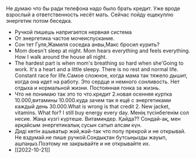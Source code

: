 
 Не думаю что бы ради телефона надо было брать кредит.
 Уже вроде взрослый а ответственность несёт мать.
 Сейчас пойду ещекуплю энергетик потом беседка.
- Ручкой пишешь напригается нервная система
- От энергетика частое мочеиспускание.
- Сон тет Гуля,Жамиля соседка анвы,Макс бросил курить?
- Mom doesn't sleep at night. Mom hears everything and feels everything. How I walk around the house all night.
- The hardest part is when mom's breathing so hard when she'Going to work. It's a heart and a little sleepy. There is no rest and normal life. Constant race for life.Самое сложное, когда мама так тяжело дышит, когда она идет на работу. Это сердце и немного сонливость. Нет отдыха и нормальной жизни. Постоянная гонка за жизнь.
- Что не понимаю так это то что.кредит 2.новая осенняя куртка 10.000,витамины 10.000.куда зачем так я ещё с энергетиками каждый день 30.000.What is wrong is that credit 2. New jacket, vitamins. What for? I still buy energy every day. Менің түсінбегенім сол несие. Жаңа күзгі күртеше. Витаминдер. Қайда?? Сондай-ақ, мен әрқайсым энергетикалық сусын сатып алсам күн.
- Диді көтін ашыватыр жәй,жәй-так что попу прекрой и не открывай. Не вздумай.не пише ручкой.Сондықтан бутсыңызды жауып, ашпаңыз.Поэтому не закрывайте и не открывайте их.
- [[2022-10-21]]
